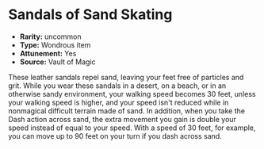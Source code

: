 
# Sandals of Sand Skating

* **Rarity:** uncommon
* **Type:** Wondrous item
* **Attunement:** Yes
* **Source:** Vault of Magic


These leather sandals repel sand, leaving your feet free of particles and grit. While you wear these sandals in a desert, on a beach, or in an otherwise sandy environment, your walking speed becomes 30 feet, unless your walking speed is higher, and your speed isn't reduced while in nonmagical difficult terrain made of sand. In addition, when you take the Dash action across sand, the extra movement you gain is double your speed instead of equal to your speed. With a speed of 30 feet, for example, you can move up to 90 feet on your turn if you dash across sand.
